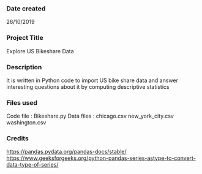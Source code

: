 ### Date created
26/10/2019

### Project Title
Explore US Bikeshare Data 

### Description
It is written in Python code to import US bike share data and answer interesting questions about it by computing descriptive statistics 

### Files used
Code file :
Bikeshare.py 
Data files :
chicago.csv
new_york_city.csv
washington.csv 


### Credits
https://pandas.pydata.org/pandas-docs/stable/
https://www.geeksforgeeks.org/python-pandas-series-astype-to-convert-data-type-of-series/

